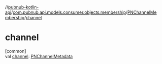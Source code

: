 //[pubnub-kotlin-api](../../../index.md)/[com.pubnub.api.models.consumer.objects.membership](../index.md)/[PNChannelMembership](index.md)/[channel](channel.md)

# channel

[common]\
val [channel](channel.md): [PNChannelMetadata](../../com.pubnub.api.models.consumer.objects.channel/-p-n-channel-metadata/index.md)
